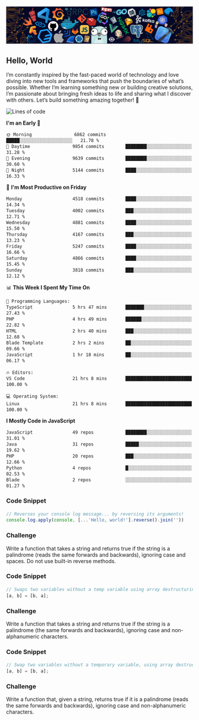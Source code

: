 ![](https://github.com/0x3EF8/0x3EF8/raw/main/images/header_.png)

## Hello, World
I’m constantly inspired by the fast-paced world of technology and love diving into new tools and frameworks that push the boundaries of what’s possible. Whether I’m learning something new or building creative solutions, I’m passionate about bringing fresh ideas to life and sharing what I discover with others. Let’s build something amazing together! 🚀

<!--START_SECTION:mrepol742-->
![Lines of code](https://img.shields.io/badge/From%20Hello%20World%20I%27ve%20Written-22.8%20million%20lines%20of%20code-blue)

**I'm an Early 🐤** 

```text
🌞 Morning                6862 commits        █████░░░░░░░░░░░░░░░░░░░░   21.78 % 
🌆 Daytime                9854 commits        ████████░░░░░░░░░░░░░░░░░   31.28 % 
🌃 Evening                9639 commits        ████████░░░░░░░░░░░░░░░░░   30.60 % 
🌙 Night                  5144 commits        ████░░░░░░░░░░░░░░░░░░░░░   16.33 % 
```
📅 **I'm Most Productive on Friday** 

```text
Monday                   4518 commits        ████░░░░░░░░░░░░░░░░░░░░░   14.34 % 
Tuesday                  4002 commits        ███░░░░░░░░░░░░░░░░░░░░░░   12.71 % 
Wednesday                4881 commits        ████░░░░░░░░░░░░░░░░░░░░░   15.50 % 
Thursday                 4167 commits        ███░░░░░░░░░░░░░░░░░░░░░░   13.23 % 
Friday                   5247 commits        ████░░░░░░░░░░░░░░░░░░░░░   16.66 % 
Saturday                 4866 commits        ████░░░░░░░░░░░░░░░░░░░░░   15.45 % 
Sunday                   3818 commits        ███░░░░░░░░░░░░░░░░░░░░░░   12.12 % 
```


📊 **This Week I Spent My Time On** 

```text
💬 Programming Languages: 
TypeScript               5 hrs 47 mins       ███████░░░░░░░░░░░░░░░░░░   27.43 % 
PHP                      4 hrs 49 mins       ██████░░░░░░░░░░░░░░░░░░░   22.82 % 
HTML                     2 hrs 40 mins       ███░░░░░░░░░░░░░░░░░░░░░░   12.68 % 
Blade Template           2 hrs 2 mins        ██░░░░░░░░░░░░░░░░░░░░░░░   09.66 % 
JavaScript               1 hr 18 mins        ██░░░░░░░░░░░░░░░░░░░░░░░   06.17 % 

🔥 Editors: 
VS Code                  21 hrs 8 mins       █████████████████████████   100.00 % 

💻 Operating System: 
Linux                    21 hrs 8 mins       █████████████████████████   100.00 % 
```

**I Mostly Code in JavaScript** 

```text
JavaScript               49 repos            ████████░░░░░░░░░░░░░░░░░   31.01 % 
Java                     31 repos            █████░░░░░░░░░░░░░░░░░░░░   19.62 % 
PHP                      20 repos            ███░░░░░░░░░░░░░░░░░░░░░░   12.66 % 
Python                   4 repos             █░░░░░░░░░░░░░░░░░░░░░░░░   02.53 % 
Blade                    2 repos             ░░░░░░░░░░░░░░░░░░░░░░░░░   01.27 % 
```




<!--END_SECTION:mrepol742-->

### Code Snippet
```js
// Reverses your console log message... by reversing its arguments!
console.log.apply(console, [...'Hello, world!'].reverse().join(''))
```
### Challenge
Write a function that takes a string and returns true if the string is a palindrome (reads the same forwards and backwards), ignoring case and spaces. Do not use built-in reverse methods.
### Code Snippet
```js
// Swaps two variables without a temp variable using array destructuring
[a, b] = [b, a];
```
### Challenge
Write a function that takes a string and returns true if the string is a palindrome (the same forwards and backwards), ignoring case and non-alphanumeric characters.
### Code Snippet
```js
// Swap two variables without a temporary variable, using array destructuring!
[a, b] = [b, a];
```
### Challenge
Write a function that, given a string, returns true if it is a palindrome (reads the same forwards and backwards), ignoring case and non-alphanumeric characters.
